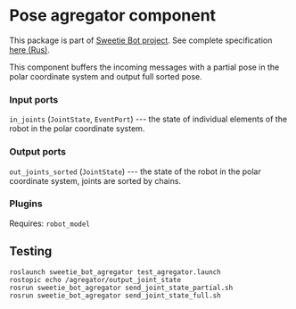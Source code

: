 # Pose agregator component
This package is part of [Sweetie Bot project](http://sweetiebot.net). See complete specification [here (Rus)](https://gitlab.com/sweetie-bot/sweetie_doc/wikis/components-agregator-gait).

This component buffers the incoming messages with a partial pose in the polar coordinate system and output full sorted pose.

### Input ports

`in_joints` (`JointState`, `EventPort`) --- the state of individual elements of the robot in the polar coordinate system.

### Output ports

`out_joints_sorted` (`JointState`) --- the state of the robot in the polar coordinate system, joints are sorted by chains.

### Plugins

Requires: `robot_model`

## Testing

```
roslaunch sweetie_bot_agregator test_agregator.launch
rostopic echo /agregator/output_joint_state
rosrun sweetie_bot_agregator send_joint_state_partial.sh
rosrun sweetie_bot_agregator send_joint_state_full.sh
```
